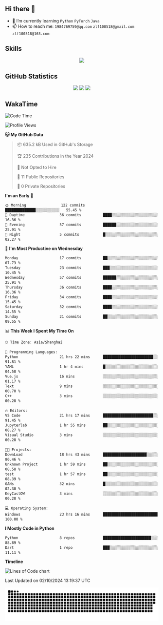 ## Hi there 👋

- 🌱 I’m currently learning `Python` `PyTorch` `Java`
- 📫 How to reach me: `1984769759@qq.com` `zlf100518@gmail.com` `zlf100518@163.com`

## Skills
<div align="center"> <img src="https://skillicons.dev/icons?i=python,linux,git,github,html,css,js" /> </div>

## GitHub Statistics

<div align="center">
  <img src="https://github-readme-stats.vercel.app/api?username=mrcchenfeng&show_icons=true&theme=tokyonight" />
  <img src="https://github-readme-stats.vercel.app/api/top-langs/?username=mrcchenfeng&show_icons=true&theme=tokyonight" />
  <img src="https://github-readme-activity-graph.vercel.app/graph?username=mrcchenfeng&theme=xcode" />
</div>

## WakaTime

<!--START_SECTION:waka-->
![Code Time](http://img.shields.io/badge/Code%20Time-132%20hrs%2056%20mins-blue)

![Profile Views](http://img.shields.io/badge/Profile%20Views-3-blue)

**🐱 My GitHub Data** 

> 📦 635.2 kB Used in GitHub's Storage 
 > 
> 🏆 235 Contributions in the Year 2024
 > 
> 🚫 Not Opted to Hire
 > 
> 📜 11 Public Repositories 
 > 
> 🔑 0 Private Repositories 
 > 
**I'm an Early 🐤** 

```text
🌞 Morning                122 commits         ██████████████░░░░░░░░░░░   55.45 % 
🌆 Daytime                36 commits          ████░░░░░░░░░░░░░░░░░░░░░   16.36 % 
🌃 Evening                57 commits          ██████░░░░░░░░░░░░░░░░░░░   25.91 % 
🌙 Night                  5 commits           █░░░░░░░░░░░░░░░░░░░░░░░░   02.27 % 
```
📅 **I'm Most Productive on Wednesday** 

```text
Monday                   17 commits          ██░░░░░░░░░░░░░░░░░░░░░░░   07.73 % 
Tuesday                  23 commits          ███░░░░░░░░░░░░░░░░░░░░░░   10.45 % 
Wednesday                57 commits          ██████░░░░░░░░░░░░░░░░░░░   25.91 % 
Thursday                 36 commits          ████░░░░░░░░░░░░░░░░░░░░░   16.36 % 
Friday                   34 commits          ████░░░░░░░░░░░░░░░░░░░░░   15.45 % 
Saturday                 32 commits          ████░░░░░░░░░░░░░░░░░░░░░   14.55 % 
Sunday                   21 commits          ██░░░░░░░░░░░░░░░░░░░░░░░   09.55 % 
```


📊 **This Week I Spent My Time On** 

```text
🕑︎ Time Zone: Asia/Shanghai

💬 Programming Languages: 
Python                   21 hrs 22 mins      ███████████████████████░░   91.81 % 
YAML                     1 hr 4 mins         █░░░░░░░░░░░░░░░░░░░░░░░░   04.58 % 
Vue.js                   16 mins             ░░░░░░░░░░░░░░░░░░░░░░░░░   01.17 % 
Text                     9 mins              ░░░░░░░░░░░░░░░░░░░░░░░░░   00.70 % 
C++                      3 mins              ░░░░░░░░░░░░░░░░░░░░░░░░░   00.28 % 

🔥 Editors: 
VS Code                  21 hrs 17 mins      ███████████████████████░░   91.45 % 
Jupyterlab               1 hr 55 mins        ██░░░░░░░░░░░░░░░░░░░░░░░   08.27 % 
Visual Studio            3 mins              ░░░░░░░░░░░░░░░░░░░░░░░░░   00.28 % 

🐱‍💻 Projects: 
DownLoad                 18 hrs 43 mins      ████████████████████░░░░░   80.46 % 
Unknown Project          1 hr 59 mins        ██░░░░░░░░░░░░░░░░░░░░░░░   08.58 % 
test                     1 hr 57 mins        ██░░░░░░░░░░░░░░░░░░░░░░░   08.39 % 
GANs                     32 mins             █░░░░░░░░░░░░░░░░░░░░░░░░   02.30 % 
KeyCastOW                3 mins              ░░░░░░░░░░░░░░░░░░░░░░░░░   00.28 % 

💻 Operating System: 
Windows                  23 hrs 16 mins      █████████████████████████   100.00 % 
```

**I Mostly Code in Python** 

```text
Python                   8 repos             ██████████████████████░░░   88.89 % 
Dart                     1 repo              ███░░░░░░░░░░░░░░░░░░░░░░   11.11 % 
```



**Timeline**

![Lines of Code chart](https://raw.githubusercontent.com/mrcchenfeng/mrcchenfeng/main/assets/bar_graph.png)


 Last Updated on 02/10/2024 13:19:37 UTC
<!--END_SECTION:waka-->

<div align="center"><img src="./assets/github-snake-dark.svg" /></div>
